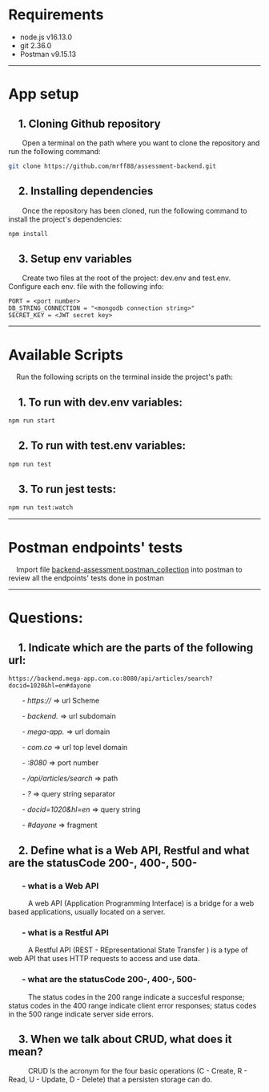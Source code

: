# Requirements

- node.js v16.13.0
- git 2.36.0
- Postman v9.15.13

---

# App setup

## &nbsp;&nbsp;&nbsp; 1. Cloning Github repository

&nbsp;&nbsp;&nbsp;&nbsp;&nbsp;&nbsp; Open a terminal on the path where you want to clone the repository and run the following command:

```BASH
git clone https://github.com/mrff88/assessment-backend.git
```

## &nbsp;&nbsp;&nbsp; 2. Installing dependencies

&nbsp;&nbsp;&nbsp;&nbsp;&nbsp;&nbsp; Once the repository has been cloned, run the following command to install the project's dependencies:

```BASH
npm install
```

## &nbsp;&nbsp;&nbsp; 3. Setup env variables

&nbsp;&nbsp;&nbsp;&nbsp;&nbsp;&nbsp; Create two files at the root of the project: dev.env and test.env. Configure each env. file with the following info:

```
PORT = <port number>
DB_STRING_CONNECTION = "<mongodb connection string>"
SECRET_KEY = <JWT secret key>
```

---

# Available Scripts

&nbsp;&nbsp;&nbsp; Run the following scripts on the terminal inside the project's path:

## &nbsp;&nbsp;&nbsp; 1. To run with dev.env variables:

```BASH
npm run start
```

## &nbsp;&nbsp;&nbsp; 2. To run with test.env variables:

```BASH
npm run test
```

## &nbsp;&nbsp;&nbsp; 3. To run jest tests:

```BASH
npm run test:watch
```

---

# Postman endpoints' tests

&nbsp;&nbsp;&nbsp; Import file [backend-assessment.postman_collection](backend-assessment.postman_collection.json) into postman to review all the endpoints' tests done in postman

---

# Questions:

## &nbsp;&nbsp;&nbsp; 1. Indicate which are the parts of the following url:

```
https://backend.mega-app.com.co:8080/api/articles/search?docid=1020&hl=en#dayone
```

&nbsp;&nbsp;&nbsp;&nbsp;&nbsp;&nbsp; - _https://_ => url Scheme

&nbsp;&nbsp;&nbsp;&nbsp;&nbsp;&nbsp; - _backend._ => url subdomain

&nbsp;&nbsp;&nbsp;&nbsp;&nbsp;&nbsp; - _mega-app._ => url domain

&nbsp;&nbsp;&nbsp;&nbsp;&nbsp;&nbsp; - _com.co_ => url top level domain

&nbsp;&nbsp;&nbsp;&nbsp;&nbsp;&nbsp; - _:8080_ => port number

&nbsp;&nbsp;&nbsp;&nbsp;&nbsp;&nbsp; - _/api/articles/search_ => path

&nbsp;&nbsp;&nbsp;&nbsp;&nbsp;&nbsp; - _?_ => query string separator

&nbsp;&nbsp;&nbsp;&nbsp;&nbsp;&nbsp; - _docid=1020&hl=en_ => query string

&nbsp;&nbsp;&nbsp;&nbsp;&nbsp;&nbsp; - _#dayone_ => fragment

## &nbsp;&nbsp;&nbsp; 2. Define what is a Web API, Restful and what are the statusCode 200-, 400-, 500-

### &nbsp;&nbsp;&nbsp;&nbsp;&nbsp;&nbsp; - what is a Web API

&nbsp;&nbsp;&nbsp;&nbsp;&nbsp;&nbsp;&nbsp;&nbsp;&nbsp; A web API (Application Programming Interface) is a bridge for a web based applications, usually located on a server.

### &nbsp;&nbsp;&nbsp;&nbsp;&nbsp;&nbsp; - what is a Restful API

&nbsp;&nbsp;&nbsp;&nbsp;&nbsp;&nbsp;&nbsp;&nbsp;&nbsp; A Restful API (REST - REpresentational State Transfer ) is a type of web API that uses HTTP requests to access and use data.

### &nbsp;&nbsp;&nbsp;&nbsp;&nbsp;&nbsp; - what are the statusCode 200-, 400-, 500-

&nbsp;&nbsp;&nbsp;&nbsp;&nbsp;&nbsp;&nbsp;&nbsp;&nbsp; The status codes in the 200 range indicate a succesful response; status codes in the 400 range indicate client error responses; status codes in the 500 range indicate server side errors.

## &nbsp;&nbsp;&nbsp; 3. When we talk about CRUD, what does it mean?

&nbsp;&nbsp;&nbsp;&nbsp;&nbsp;&nbsp;&nbsp;&nbsp;&nbsp; CRUD Is the acronym for the four basic operations (C - Create, R - Read, U - Update, D - Delete) that a persisten storage can do.
